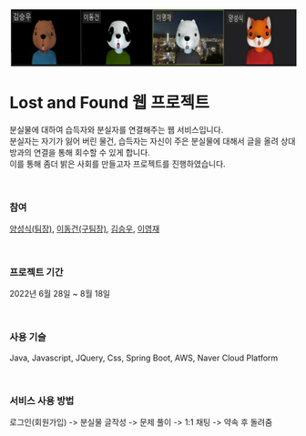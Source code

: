 <img src="./src/main/resources/static/img/rocket.png">

# Lost and Found 웹 프로젝트
분실물에 대하여 습득자와 분실자를 연결해주는 웹 서비스입니다.   
분실자는 자기가 잃어 버린 물건, 습득자는 자신이 주은 분실물에 대해서 글을 올려 상대방과의 연결을 통해 회수할 수 있게 합니다.   
이를 통해 좀더 밝은 사회를 만들고자 프로젝트를 진행하였습니다.

<br>

### 참여
<a href="https://github.com/sungsikyang92">양성식(팀장)</a>,
<a href="https://github.com/dgl1231">이동건(구팀장)</a>,
<a href="https://github.com/KHANUY">김승우</a>,
<a href="https://github.com/kuromelodylee">이영재</a>

<br>

### 프로젝트 기간
2022년 6월 28일 ~ 8월 18일

<br> 

### 사용 기슬
Java, Javascript, JQuery, Css, Spring Boot, AWS, Naver Cloud Platform 

<br> 

### 서비스 사용 방법
로그인(회원가입) -> 분실물 글작성 -> 문제 풀이 -> 1:1 채팅 -> 약속 후 돌려줌
    
